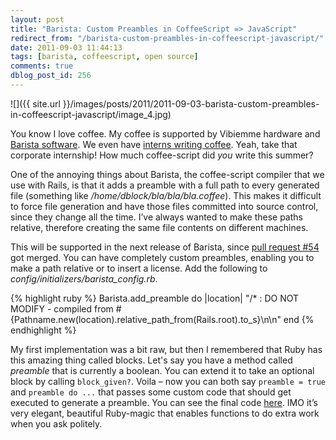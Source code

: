 ```yaml
---
layout: post
title: "Barista: Custom Preambles in CoffeeScript => JavaScript"
redirect_from: "/barista-custom-preambles-in-coffeescript-javascript/"
date: 2011-09-03 11:44:13
tags: [barista, coffeescript, open source]
comments: true
dblog_post_id: 256
---
```

![]({{ site.url }}/images/posts/2011/2011-09-03-barista-custom-preambles-in-coffeescript-javascript/image_4.jpg)

You know I love coffee. My coffee is supported by Vibiemme hardware and [Barista software](https://github.com/Sutto/barista). We even have [interns writing coffee](/embedding-api-sandboxes-in-documentation). Yeah, take that corporate internship! How much coffee-script did _you_ write this summer?

One of the annoying things about Barista, the coffee-script compiler that we use with Rails, is that it adds a preamble with a full path to every generated file (something like _/home/dblock/bla/bla/bla.coffee_). This makes it difficult to force file generation and have those files committed into source control, since they change all the time. I’ve always wanted to make these paths relative, therefore creating the same file contents on different machines.

This will be supported in the next release of Barista, since [pull request #54](https://github.com/Sutto/barista/pull/54) got merged. You can have completely custom preambles, enabling you to make a path relative or to insert a license. Add the following to _config/initializers/barista_config.rb_.

{% highlight ruby %}
Barista.add_preamble do |location|
  "/\* : DO NOT MODIFY - compiled from #{Pathname.new(location).relative_path_from(Rails.root).to_s}\n\n"
end
{% endhighlight %}

My first implementation was a bit raw, but then I remembered that Ruby has this amazing thing called blocks. Let's say you have a method called _preamble_ that is currently a boolean. You can extend it to take an optional block by calling `block_given?`. Voila – now you can both say `preamble = true` and `preamble do ...` that passes some custom code that should get executed to generate a preamble. You can see the final code [here](https://github.com/Sutto/barista/pull/54/files#diff-0). IMO it’s very elegant, beautiful Ruby-magic that enables functions to do extra work when you ask politely.
